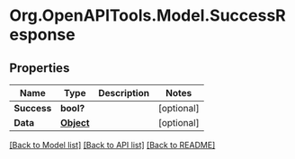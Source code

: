 # Org.OpenAPITools.Model.SuccessResponse
## Properties

Name | Type | Description | Notes
------------ | ------------- | ------------- | -------------
**Success** | **bool?** |  | [optional] 
**Data** | [**Object**](.md) |  | [optional] 

[[Back to Model list]](../README.md#documentation-for-models) [[Back to API list]](../README.md#documentation-for-api-endpoints) [[Back to README]](../README.md)

